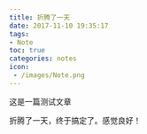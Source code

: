 ```yaml
---
title: 折腾了一天
date: 2017-11-10 19:35:17
tags:
- Note
toc: true
categories: notes
icon:
 - /images/Note.png
---
```

这是一篇测试文章
<!-- more -->
 折腾了一天，终于搞定了。感觉良好！
